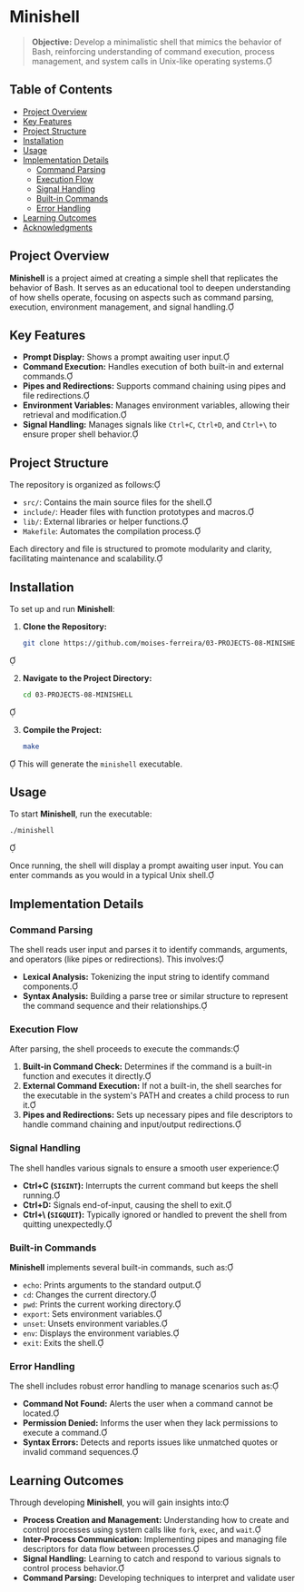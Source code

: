 # Minishell

> **Objective:** Develop a minimalistic shell that mimics the behavior of Bash, reinforcing understanding of command execution, process management, and system calls in Unix-like operating systems.

## Table of Contents

- [Project Overview](#project-overview)
- [Key Features](#key-features)
- [Project Structure](#project-structure)
- [Installation](#installation)
- [Usage](#usage)
- [Implementation Details](#implementation-details)
  - [Command Parsing](#command-parsing)
  - [Execution Flow](#execution-flow)
  - [Signal Handling](#signal-handling)
  - [Built-in Commands](#built-in-commands)
  - [Error Handling](#error-handling)
- [Learning Outcomes](#learning-outcomes)
- [Acknowledgments](#acknowledgments)

## Project Overview

**Minishell** is a project aimed at creating a simple shell that replicates the behavior of Bash. It serves as an educational tool to deepen understanding of how shells operate, focusing on aspects such as command parsing, execution, environment management, and signal handling.

## Key Features

- **Prompt Display:** Shows a prompt awaiting user input.
- **Command Execution:** Handles execution of both built-in and external commands.
- **Pipes and Redirections:** Supports command chaining using pipes and file redirections.
- **Environment Variables:** Manages environment variables, allowing their retrieval and modification.
- **Signal Handling:** Manages signals like `Ctrl+C`, `Ctrl+D`, and `Ctrl+\` to ensure proper shell behavior.

## Project Structure

The repository is organized as follows:

- `src/`: Contains the main source files for the shell.
- `include/`: Header files with function prototypes and macros.
- `lib/`: External libraries or helper functions.
- `Makefile`: Automates the compilation process.

Each directory and file is structured to promote modularity and clarity, facilitating maintenance and scalability.

## Installation

To set up and run **Minishell**:

1. **Clone the Repository:**
   ```bash
   git clone https://github.com/moises-ferreira/03-PROJECTS-08-MINISHELL.git
   ```



2. **Navigate to the Project Directory:**
   ```bash
   cd 03-PROJECTS-08-MINISHELL
   ```



3. **Compile the Project:**
   ```bash
   make
   ```


   This will generate the `minishell` executable.

## Usage

To start **Minishell**, run the executable:

```bash
./minishell
```



Once running, the shell will display a prompt awaiting user input. You can enter commands as you would in a typical Unix shell.

## Implementation Details

### Command Parsing

The shell reads user input and parses it to identify commands, arguments, and operators (like pipes or redirections). This involves:

- **Lexical Analysis:** Tokenizing the input string to identify command components.
- **Syntax Analysis:** Building a parse tree or similar structure to represent the command sequence and their relationships.

### Execution Flow

After parsing, the shell proceeds to execute the commands:

1. **Built-in Command Check:** Determines if the command is a built-in function and executes it directly.
2. **External Command Execution:** If not a built-in, the shell searches for the executable in the system's PATH and creates a child process to run it.
3. **Pipes and Redirections:** Sets up necessary pipes and file descriptors to handle command chaining and input/output redirections.

### Signal Handling

The shell handles various signals to ensure a smooth user experience:

- **Ctrl+C (`SIGINT`):** Interrupts the current command but keeps the shell running.
- **Ctrl+D:** Signals end-of-input, causing the shell to exit.
- **Ctrl+\ (`SIGQUIT`):** Typically ignored or handled to prevent the shell from quitting unexpectedly.

### Built-in Commands

**Minishell** implements several built-in commands, such as:

- `echo`: Prints arguments to the standard output.
- `cd`: Changes the current directory.
- `pwd`: Prints the current working directory.
- `export`: Sets environment variables.
- `unset`: Unsets environment variables.
- `env`: Displays the environment variables.
- `exit`: Exits the shell.

### Error Handling

The shell includes robust error handling to manage scenarios such as:

- **Command Not Found:** Alerts the user when a command cannot be located.
- **Permission Denied:** Informs the user when they lack permissions to execute a command.
- **Syntax Errors:** Detects and reports issues like unmatched quotes or invalid command sequences.

## Learning Outcomes

Through developing **Minishell**, you will gain insights into:

- **Process Creation and Management:** Understanding how to create and control processes using system calls like `fork`, `exec`, and `wait`.
- **Inter-Process Communication:** Implementing pipes and managing file descriptors for data flow between processes.
- **Signal Handling:** Learning to catch and respond to various signals to control process behavior.
- **Command Parsing:** Developing techniques to interpret and validate user 
